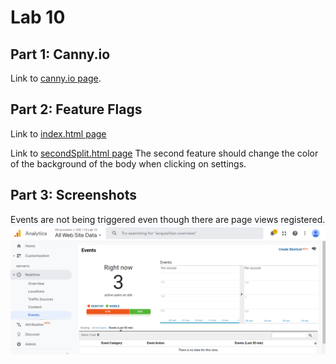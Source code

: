 # Lab 10
## Part 1: Canny.io
Link to [canny.io page](https://cse110-lab10-thanhtong010.canny.io/).

## Part 2: Feature Flags
Link to [index.html page](https://thanhtong010.github.io/Lab10/index.html)

Link to [secondSplit.html page](https://thanhtong010.github.io/Lab10/secondSplit.html)
The second feature should change the color of the background of the body when clicking on settings.

## Part 3: Screenshots
Events are not being triggered even though there are page views registered.
![Single / Double Column](./screenshots\Columns.png)